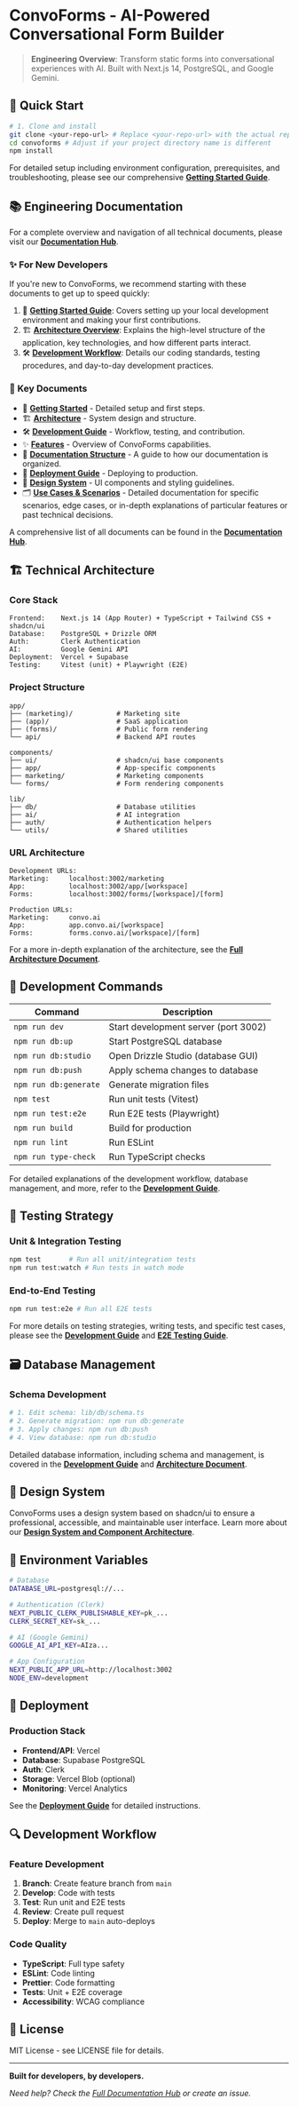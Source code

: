# ConvoForms - AI-Powered Conversational Form Builder

> **Engineering Overview**: Transform static forms into conversational experiences with AI. Built with Next.js 14, PostgreSQL, and Google Gemini.

## 🚀 Quick Start

```bash
# 1. Clone and install
git clone <your-repo-url> # Replace <your-repo-url> with the actual repository URL
cd convoforms # Adjust if your project directory name is different
npm install
```
For detailed setup including environment configuration, prerequisites, and troubleshooting, please see our comprehensive **[Getting Started Guide](./docs/GETTING_STARTED.md)**.

## 📚 Engineering Documentation

For a complete overview and navigation of all technical documents, please visit our **[Documentation Hub](./docs/README.md)**.

### ✨ For New Developers
If you're new to ConvoForms, we recommend starting with these documents to get up to speed quickly:
1.  🚀 **[Getting Started Guide](./docs/GETTING_STARTED.md)**: Covers setting up your local development environment and making your first contributions.
2.  🏗️ **[Architecture Overview](./docs/ARCHITECTURE.md)**: Explains the high-level structure of the application, key technologies, and how different parts interact.
3.  🛠️ **[Development Workflow](./docs/DEVELOPMENT.md)**: Details our coding standards, testing procedures, and day-to-day development practices.

### 🔑 Key Documents
- 🚀 **[Getting Started](./docs/GETTING_STARTED.md)** - Detailed setup and first steps.
- 🏗️ **[Architecture](./docs/ARCHITECTURE.md)** - System design and structure.
- 🛠️ **[Development Guide](./docs/DEVELOPMENT.md)** - Workflow, testing, and contribution.
- ✨ **[Features](./docs/features.md)** - Overview of ConvoForms capabilities.
- 📖 **[Documentation Structure](./docs/docs_structure.md)** - A guide to how our documentation is organized.
- 🚀 **[Deployment Guide](./docs/DEPLOYMENT.md)** - Deploying to production.
- 🎨 **[Design System](./docs/design/README.md)** - UI components and styling guidelines.
- 🗂️ **[Use Cases & Scenarios](./docs/cases/README.md)** - Detailed documentation for specific scenarios, edge cases, or in-depth explanations of particular features or past technical decisions.

A comprehensive list of all documents can be found in the **[Documentation Hub](./docs/README.md)**.

## 🏗️ Technical Architecture

### Core Stack
```
Frontend:    Next.js 14 (App Router) + TypeScript + Tailwind CSS + shadcn/ui
Database:    PostgreSQL + Drizzle ORM
Auth:        Clerk Authentication
AI:          Google Gemini API
Deployment:  Vercel + Supabase
Testing:     Vitest (unit) + Playwright (E2E)
```

### Project Structure
```
app/
├── (marketing)/           # Marketing site
├── (app)/                 # SaaS application
├── (forms)/               # Public form rendering
└── api/                   # Backend API routes

components/
├── ui/                    # shadcn/ui base components
├── app/                   # App-specific components
├── marketing/             # Marketing components
└── forms/                 # Form rendering components

lib/
├── db/                    # Database utilities
├── ai/                    # AI integration
├── auth/                  # Authentication helpers
└── utils/                 # Shared utilities
```

### URL Architecture
```
Development URLs:
Marketing:     localhost:3002/marketing
App:           localhost:3002/app/[workspace]
Forms:         localhost:3002/forms/[workspace]/[form]

Production URLs:
Marketing:     convo.ai
App:           app.convo.ai/[workspace]
Forms:         forms.convo.ai/[workspace]/[form]
```
For a more in-depth explanation of the architecture, see the **[Full Architecture Document](./docs/ARCHITECTURE.md)**.

## 🔧 Development Commands

| Command | Description |
|---------|-------------|
| `npm run dev` | Start development server (port 3002) |
| `npm run db:up` | Start PostgreSQL database |
| `npm run db:studio` | Open Drizzle Studio (database GUI) |
| `npm run db:push` | Apply schema changes to database |
| `npm run db:generate` | Generate migration files |
| `npm test` | Run unit tests (Vitest) |
| `npm run test:e2e` | Run E2E tests (Playwright) |
| `npm run build` | Build for production |
| `npm run lint` | Run ESLint |
| `npm run type-check` | Run TypeScript checks |

For detailed explanations of the development workflow, database management, and more, refer to the **[Development Guide](./docs/DEVELOPMENT.md)**.

## 🧪 Testing Strategy

### Unit & Integration Testing
```bash
npm test       # Run all unit/integration tests
npm run test:watch # Run tests in watch mode
```

### End-to-End Testing
```bash
npm run test:e2e # Run all E2E tests
```
For more details on testing strategies, writing tests, and specific test cases, please see the **[Development Guide](./docs/DEVELOPMENT.md)** and **[E2E Testing Guide](./docs/E2E_TESTING.md)**.

## 🗃️ Database Management

### Schema Development
```bash
# 1. Edit schema: lib/db/schema.ts
# 2. Generate migration: npm run db:generate
# 3. Apply changes: npm run db:push
# 4. View database: npm run db:studio
```
Detailed database information, including schema and management, is covered in the **[Development Guide](./docs/DEVELOPMENT.md)** and **[Architecture Document](./docs/ARCHITECTURE.md)**.

## 🎨 Design System

ConvoForms uses a design system based on shadcn/ui to ensure a professional, accessible, and maintainable user interface.
Learn more about our **[Design System and Component Architecture](./docs/design/README.md)**.

## 🔐 Environment Variables

```bash
# Database
DATABASE_URL=postgresql://...

# Authentication (Clerk)
NEXT_PUBLIC_CLERK_PUBLISHABLE_KEY=pk_...
CLERK_SECRET_KEY=sk_...

# AI (Google Gemini)
GOOGLE_AI_API_KEY=AIza...

# App Configuration
NEXT_PUBLIC_APP_URL=http://localhost:3002
NODE_ENV=development
```

## 🚀 Deployment

### Production Stack
- **Frontend/API**: Vercel
- **Database**: Supabase PostgreSQL
- **Auth**: Clerk
- **Storage**: Vercel Blob (optional)
- **Monitoring**: Vercel Analytics

See the **[Deployment Guide](./docs/DEPLOYMENT.md)** for detailed instructions.

## 🔍 Development Workflow

### Feature Development
1. **Branch**: Create feature branch from `main`
2. **Develop**: Code with tests
3. **Test**: Run unit and E2E tests
4. **Review**: Create pull request
5. **Deploy**: Merge to `main` auto-deploys

### Code Quality
- **TypeScript**: Full type safety
- **ESLint**: Code linting
- **Prettier**: Code formatting
- **Tests**: Unit + E2E coverage
- **Accessibility**: WCAG compliance

## 📄 License

MIT License - see LICENSE file for details.

---

**Built for developers, by developers.**

*Need help? Check the [Full Documentation Hub](./docs/README.md) or create an issue.*
